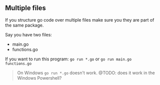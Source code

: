 ## Multiple files

If you structure go code over multiple files make sure you they are part of the same package.

Say you have two files:
- main.go
- functions.go

If you want to run this program:
`go run *.go` or `go run main.go functions.go`

> On Windows `go run *.go` doesn't work. @TODO: does it work in the Windows Powershell?
